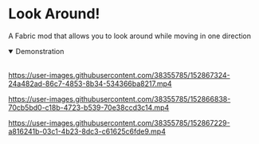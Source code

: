 # Look Around!
A Fabric mod that allows you to look around while moving in one direction

<details open>
<summary>Demonstration</summary>
<br>

https://user-images.githubusercontent.com/38355785/152867324-24a482ad-86c7-4853-8b34-534366ba8217.mp4

https://user-images.githubusercontent.com/38355785/152866838-70cb5bd0-c18b-4723-b539-70e38ccd3c14.mp4

https://user-images.githubusercontent.com/38355785/152867229-a816241b-03c1-4b23-8dc3-c61625c6fde9.mp4
</details>
